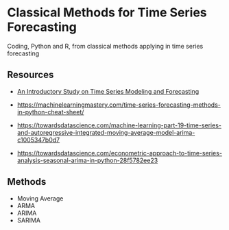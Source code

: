 # Classical Methods for Time Series Forecasting
Coding, Python and R, from classical methods applying in time series forecasting

## Resources

- [An Introductory Study on Time Series Modeling and Forecasting](https://arxiv.org/pdf/1302.6613.pdf)

- https://machinelearningmastery.com/time-series-forecasting-methods-in-python-cheat-sheet/

- https://towardsdatascience.com/machine-learning-part-19-time-series-and-autoregressive-integrated-moving-average-model-arima-c1005347b0d7

- https://towardsdatascience.com/econometric-approach-to-time-series-analysis-seasonal-arima-in-python-28f5782ee23

## Methods

- Moving Average
- ARMA
- ARIMA
- SARIMA
